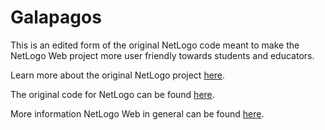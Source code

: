 # Galapagos

This is an edited form of the original NetLogo code meant to make the NetLogo Web project more user friendly towards students and educators.

Learn more about the original NetLogo project [here](https://ccl.northwestern.edu/netlogo/).

The original code for NetLogo can be found [here](https://github.com/NetLogo).

More information NetLogo Web in general can be found [here](https://github.com/NetLogo/NetLogo/wiki/NetLogo-Web).
